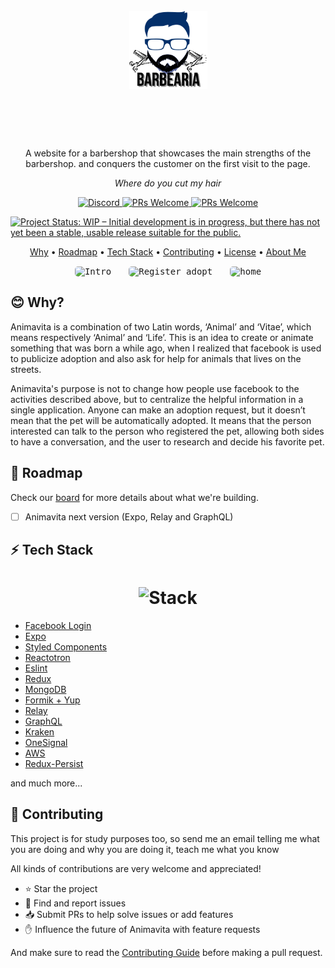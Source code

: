 <h1 align="center">
  <br>
  <img src="imagens\BARBEARIA.svg" alt="barbearia"  width="125">
  <br>
  <br><br>
</h1>

<p align="center">A website for a barbershop that showcases the main strengths of the barbershop. and conquers the customer on the first visit to the page.</p>

<p align="center"><i>Where do you cut my hair</i> </p>

<p align="center"> 
  <a href="https://pt.wikipedia.org/wiki/Licen%C3%A7a_MIT">
    <img src="https://img.shields.io/apm/l/vim-mode" alt="Discord">
  </a>
  <a href="https://github.com/IgorGuariroba/barbearia-alura">
    <img src="https://img.shields.io/badge/progress-60%25-brightgreen.svg" alt="PRs Welcome">
  </a>
  <a href="https://github.com/IgorGuariroba/barbearia-alura">
    <img src="https://img.shields.io/badge/contribuition-welcome-brightgreen.svg" alt="PRs Welcome">
  </a>

<a href="https://www.repostatus.org/#wip"><img src="https://www.repostatus.org/badges/latest/wip.svg" alt="Project Status: WIP – Initial development is in progress, but there has not yet been a stable, usable release suitable for the public." /></a>  
</p>

<p align="center">
  <a href="#blush-why">Why</a> •
  <a href="#dizzy-roadmap">Roadmap</a> •
  <a href="#zap-tech-stack">Tech Stack</a> •
  <a href="#handshake-contributing">Contributing</a> •  
  <a href="#tophat-license">License</a> •
  <a href="#art-about-me">About Me</a>
</p>

<p align="center">
  <kbd>
    <img style="border-radius: 5px" height="450" src="https://youtu.be/C94ngUkAcLQ" alt="Intro">
  </kbd>
  &nbsp;&nbsp;&nbsp;&nbsp;
  <kbd>
    <img width="250" style="border-radius: 5px" height="450" src="" alt="Register adopt">
  </kbd>
  &nbsp;&nbsp;&nbsp;&nbsp;
  <kbd>
    <img width="250" style="border-radius: 5px" height="450" src="imagens/home.mp4" alt="home">
  </kbd>
</p>

## :blush: **Why?**

Animavita is a combination of two Latin words, ‘Animal’ and ‘Vitae’, which means respectively ‘Animal’ and ‘Life’. This is an idea to create or animate something that was born a while ago, when I realized that facebook is used to publicize adoption and also ask for help for animals that lives on the streets.

Animavita's purpose is not to change how people use facebook to the activities described above, but to centralize the helpful information in a single application. Anyone can make an adoption request, but it doesn’t mean that the pet will be automatically adopted. It means that the person interested can talk to the person who registered the pet, allowing both sides to have a conversation, and the user to research and decide his favorite pet.

## :dizzy: **Roadmap**

Check our [board](https://github.com/animavita/animavita/projects/2) for more details about what we're building.

-   [ ] Animavita next version (Expo, Relay and GraphQL)

## :zap: **Tech Stack**

<h1 align="center">
  <img src="https://i.imgur.com/AuRZAgZ.jpg" alt="Stack" height="150" width="600">
  <br>
</h1>

-   [Facebook Login](https://github.com/facebook/react-native-fbsdk)
-   [Expo](https://github.com/expo/expo)
-   [Styled Components](https://www.styled-components.com/)
-   [Reactotron](https://infinite.red/reactotron)
-   [Eslint](https://eslint.org/)
-   [Redux](https://github.com/reduxjs/react-redux)
-   [MongoDB](https://www.mongodb.com/)
-   [Formik + Yup](https://jaredpalmer.com/formik/)
-   [Relay](https://github.com/facebook/relay)
-   [GraphQL](https://github.com/facebook/graphql)
-   [Kraken](https://github.com/wendelfreitas/kraken)
-   [OneSignal](https://onesignal.com)
-   [AWS](https://aws.amazon.com/pt/)
-   [Redux-Persist](https://github.com/rt2zz/redux-persist)

and much more...

## :handshake: **Contributing**

This project is for study purposes too, so send me an email telling me what you are doing and why you are doing it, teach me what you know

All kinds of contributions are very welcome and appreciated!

-   ⭐️ Star the project
-   🐛 Find and report issues
-   📥 Submit PRs to help solve issues or add features
-   ✋ Influence the future of Animavita with feature requests

And make sure to read the [Contributing Guide](/CONTRIBUTION.md) before making a pull request.